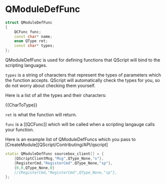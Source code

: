 # QModuleDefFunc

```cpp
struct QModuleDefFunc
{
    QCFunc func;
    const char* name;
    enum QType ret;
    const char* types;
};
```

QModuleDefFunc is used for defining functions that QScript will bind to the scripting languages.

`types` is a string of characters that represent the types of parameters which the function accepts. QScript will automatically check the types for you, so do not worry about checking them yourself.

Here is a list of all the types and their characters:

{{CharToType}}

`ret` is what the function will return.

`func` is a [[QCFunc]] which will be called when a scripting langauge calls your function.

Here is an example list of QModuleDefFuncs which you pass to [CreateModule][QScript/Contributing/API/qscript]

```cpp
static QModuleDefFunc sourcebox_client[] = {
    {QScriptClientMsg,"Msg",QType_None,"s"},
    {RegisterCmd,"RegisterCmd",QType_None,"sp"},
    {0,0,QType_None,0}
    //{RegisterCmd,"RegisterCmd",QType_None,"sp"},
};
```